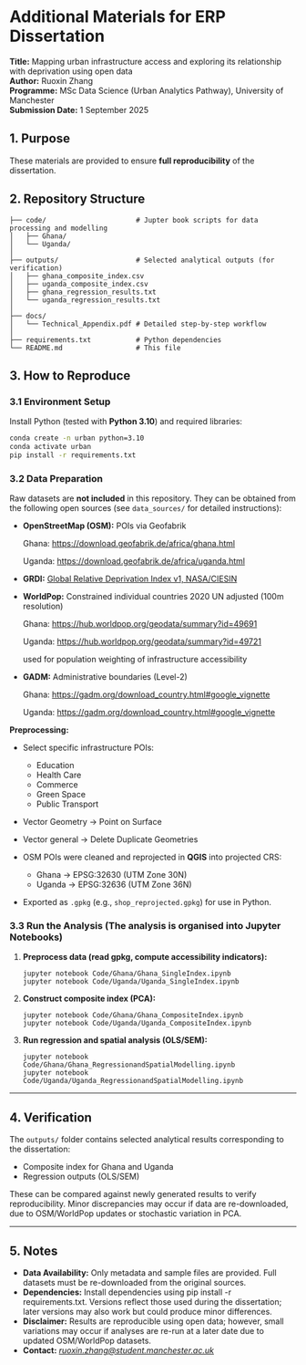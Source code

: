 # Additional Materials for ERP Dissertation

**Title:** Mapping urban infrastructure access and exploring its relationship with deprivation using open data  
**Author:** Ruoxin Zhang  
**Programme:** MSc Data Science (Urban Analytics Pathway), University of Manchester  
**Submission Date:** 1 September 2025  

## 1. Purpose
These materials are provided to ensure **full reproducibility** of the dissertation.  

## 2. Repository Structure
```text
├── code/                      # Jupter book scripts for data processing and modelling
│   ├── Ghana/    
│   └── Uganda/           
│
├── outputs/                   # Selected analytical outputs (for verification)
│   ├── ghana_composite_index.csv
│   ├── uganda_composite_index.csv
│   ├── ghana_regression_results.txt
│   └── uganda_regression_results.txt
│
├── docs/
│   └── Technical_Appendix.pdf # Detailed step-by-step workflow
│
├── requirements.txt           # Python dependencies
└── README.md                  # This file
```

## 3. How to Reproduce
### 3.1 Environment Setup
Install Python (tested with **Python 3.10**) and required libraries:  
```bash
conda create -n urban python=3.10
conda activate urban
pip install -r requirements.txt
```

### 3.2 Data Preparation

Raw datasets are **not included** in this repository.
 They can be obtained from the following open sources (see `data_sources/` for detailed instructions):

- **OpenStreetMap (OSM):** POIs via Geofabrik 

  Ghana: https://download.geofabrik.de/africa/ghana.html

  Uganda: https://download.geofabrik.de/africa/uganda.html

- **GRDI:** [Global Relative Deprivation Index v1, NASA/CIESIN](https://doi.org/10.7927/3xxe-ap97?utm_source=chatgpt.com)

- **WorldPop:** Constrained individual countries 2020 UN adjusted (100m resolution)

  Ghana: https://hub.worldpop.org/geodata/summary?id=49691

  Uganda: https://hub.worldpop.org/geodata/summary?id=49721

  used for population weighting of infrastructure accessibility

- **GADM:** Administrative boundaries (Level-2)

  Ghana: https://gadm.org/download_country.html#google_vignette

  Uganda: https://gadm.org/download_country.html#google_vignette

**Preprocessing:**

- Select specific infrastructure POIs:
  - Education
  - Health Care
  - Commerce
  - Green Space
  - Public Transport

- Vector Geometry → Point on Surface

- Vector general → Delete Duplicate Geometries

- OSM POIs were cleaned and reprojected in **QGIS** into projected CRS:

  - Ghana → EPSG:32630 (UTM Zone 30N)
  - Uganda → EPSG:32636 (UTM Zone 36N)

- Exported as `.gpkg` (e.g., `shop_reprojected.gpkg`) for use in Python.

### 3.3 Run the Analysis (The analysis is organised into Jupyter Notebooks)

1. **Preprocess data (read gpkg, compute accessibility indicators):**

   ```
   jupyter notebook Code/Ghana/Ghana_SingleIndex.ipynb
   jupyter notebook Code/Uganda/Uganda_SingleIndex.ipynb
   ```

2. **Construct composite index (PCA):**

   ```
   jupyter notebook Code/Ghana/Ghana_CompositeIndex.ipynb
   jupyter notebook Code/Uganda/Uganda_CompositeIndex.ipynb
   ```

3. **Run regression and spatial analysis (OLS/SEM):**

   ```
   jupyter notebook Code/Ghana/Ghana_RegressionandSpatialModelling.ipynb
   jupyter notebook Code/Uganda/Uganda_RegressionandSpatialModelling.ipynb
   ```

------

## 4. Verification

The `outputs/` folder contains selected analytical results corresponding to the dissertation:

- Composite index for Ghana and Uganda
- Regression outputs (OLS/SEM)

These can be compared against newly generated results to verify reproducibility.
 Minor discrepancies may occur if data are re-downloaded, due to OSM/WorldPop updates or stochastic variation in PCA.

------

## 5. Notes

- **Data Availability:** Only metadata and sample files are provided. Full datasets must be re-downloaded from the original sources.
- **Dependencies:** Install dependencies using pip install -r requirements.txt. Versions reflect those used during the dissertation; later versions may also work but could produce minor differences.
- **Disclaimer:** Results are reproducible using open data; however, small variations may occur if analyses are re-run at a later date due to updated OSM/WorldPop datasets.
- **Contact:** *ruoxin.zhang@student.manchester.ac.uk*
